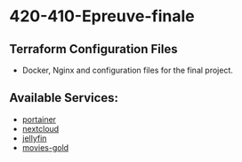 # 420-410-Epreuve-finale

## Terraform Configuration Files

- Docker, Nginx and configuration files for the final project.

## Available Services:

- [portainer](https://portainer.manac.duckdns.orgc)
- [nextcloud](https://nextcloud.manac.duckdns.orgc)
- [jellyfin](https://jellyfin.manac.duckdns.orgc)
- [movies-gold](https://frontend.manac.duckdns.orgc)
